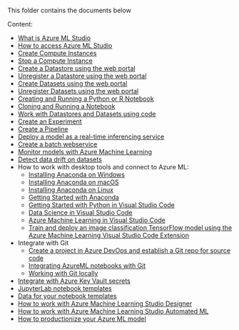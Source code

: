 This folder contains the documents below

Content: 

* [What is Azure ML Studio](what-is-azure-ml-studio.md)
* [How to access Azure ML Studio](Azure-ML-Studio.md)
* [Create Compute Instances](Create-Compute-Instance.md)
* [Stop a Compute Instance](Stop-Compute-Instance.md)
* [Create a Datastore using the web portal](Work-With-Data-in-Azure-ML.md)
* [Unregister a Datastore using the web portal](Unregister-a-datastore.md)
* [Create Datasets using the web portal](Work-With-Data-in-Azure-ML-Datasets.md)
* [Unregister Datasets using the web portal](Unregister-a-dataset.md)
* [Creating and Running a Python or R Notebook](Creating-and-Running-a-Python-Notebook.md)
* [Cloning and Running a Notebook](Clone-and-Run-a-Notebook.md)
* [Work with Datastores and Datasets using code](Work-with-Data-in-Azure-ML-code.md)
* [Create an Experiment](Azure-ML-Experiments.md)
* [Create a Pipeline](Orchestrate-ML-With-Pipelines.md)
* [Deploy a model as a real-time inferencing service](Deploy-Real-Time-Service.md)
* [Create a batch webservice](Deploy-Batch-Inference-Pipeline.md)
* [Monitor models with Azure Machine Learning](Monitor_Models_AzureML.md)
* [Detect data drift on datasets](Dataset-Monitors.md)
* How to work with desktop tools and connect to Azure ML:
  * [Installing Anaconda on Windows](Anaconda_Windows.md)
  * [Installing Anaconda on macOS](Anaconda_macos.md)
  * [Installing Anaconda on Linux](Anaconda_linux.md)
  * [Getting Started with Anaconda](tarting_with_conda.md)
  * [Getting Started with Python in Visual Studio Code](Installing_VS_Code.md)
  * [Data Science in Visual Studio Code](DS_Visual_Studio_Code.md)
  * [Azure Machine Learning in Visual Studio Code](VS_Code_Azure_ML_Git.md)
  * [Train and deploy an image classification TensorFlow model using the Azure Machine Learning Visual Studio Code Extension](Train_Deploy_Model_AzureML_VSCode_Extension_GitHub.md)
* Integrate with Git
  * [Create a project in Azure DevOps and establish a Git repo for source code](Create_project_Azure_DevOps.md)
  * [Integrating AzureML notebooks with Git](Integrating_AzureML_notebooks_with%20Git.md)
  * [Working with Git locally](Working_with_Git_locally.md)
* [Integrate with Azure Key Vault secrets](Integrate-with-Azure-Key-Vault-secrets.MD)
* [JupyterLab notebook templates](../labs)
* [Data for your notebook templates](../../labs/data)
* [How to work with Azure Machine Learning Studio Designer](studio-designer.md)
* [How to work with Azure Machine Learning Studio Automated ML](Automated-ML.md)
* [How to productionize your Azure ML model](How-to-productionize-your-Azure-ML-model.md)
